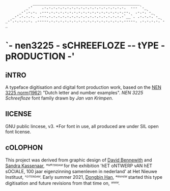 

                _______________________________________________
             _-'    .-.-.-.-.-.-.-.-.-.-.-.-.-.-.-.-.-.-.  --- `-_
          _-'.-.-. .---.-.-.-.-.-.-.-.-.-.-.-.-.-.-.-.-.--.  .-.-.`-_
       _-'.-.-.-. .---.-.-.-.-.-.-.-.-.-.-.-.-.-.-.-.-.-`__`. .-.-.-.`-_
    _-'.-.-.-.-. .-----.-.-.-.-.-.-.-.-.-.-.-.-.-.-.-.-.-----. .-.-.-.-.`-_


# `- nen3225 - sCHREEFLOZE -- tYPE - pRODUCTION -'




## iNTRO
A typeface digitisation and digital font production work, based on the [NEN 3225 norm(1962)](https://www.nen.nl/en/nen-3225-1962-nl-6541) "Dutch letter and number examples". *NEN 3225 Schreefloze* font family drawn by *Jan van Krimpen*.



## lICENSE
GNU public lincese, v3. \*For font in use, all produced are under SIL open font license.



## cOLOPHON
This project was derived from graphic design of [David Bennewith](https://colophon.info/) and [Sandra Kassenaar](https://www.sandrakassenaar.com/), *ᵃᴹˢᵀᴱᴿᴰᴬᴹ* for the exhibition 'hET oNTWERP vAN hET sOCIALE, 100 jaar eigenzinning samenleven in nederland' at Het Nieuwe Instituut, *ʳᴼᵀᵀᴱᴿᴰᴬᴹ*. Early summer 2021, [Dongbin Han](https://openboek.info/), *ᵃᴿᴺᴴᴱᴹ* started this type digitisation and future revisions from that time on, *ᵂᵂᵂ*. 

